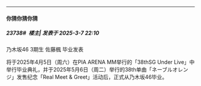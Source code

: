 ﻿
*****

####  你猜你猜你猜  
##### 23738#         楼主| 发表于 2025-3-7 22:10

乃木坂46 3期生 佐藤楓 毕业发表

将于2025年4月5日（周六）在PIA ARENA MM举行的「38thSG Under Live」中举行毕业典礼，并于2025年5月6日（周二）举行的38th单曲「ネーブルオレンジ」发售纪念「Real Meet &amp; Greet」活动后，正式从乃木坂46毕业。

